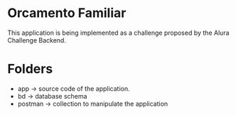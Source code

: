 # Orcamento Familiar
This application is being implemented as a challenge proposed by the Alura Challenge Backend.

# Folders
* app -> source code of the application.
* bd -> database schema
* postman -> collection to manipulate the application